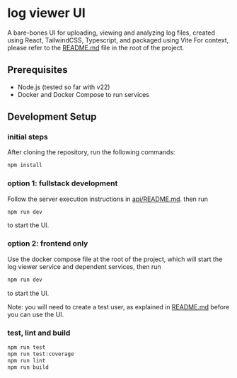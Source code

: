 # log viewer UI

A bare-bones UI for uploading, viewing and analyzing log files, created using React, TailwindCSS, Typescript, 
and packaged using Vite
For context, please refer to the [README.md](README.md) file in the root of the project.

## Prerequisites

- Node.js (tested so far with v22)
- Docker and Docker Compose to run services

## Development Setup

### initial steps

After cloning the repository, run the following commands:
```bash
npm install
```

### option 1: fullstack development

Follow the server execution instructions in [api/README.md](api/README.md).
then run 
```bash
npm run dev
```
to start the UI.

### option 2: frontend only

Use the docker compose file at the root of the project, which will start the log viewer service and dependent services,
then run 
```bash
npm run dev
```
to start the UI.

Note: you will need to create a test user, as explained in [README.md](README.md) before you can use the UI.

### test, lint and build

```bash
npm run test 
npm run test:coverage
npm run lint
npm run build
```
